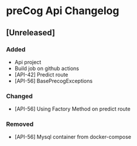 # preCog Api Changelog
<!-- All notable changes to this project will be documented in this file.

The format is based on [Keep a Changelog](https://keepachangelog.com/en/1.0.0/),
and this project adheres to [Semantic Versioning](https://semver.org/spec/v2.0.0.html). -->

<!-- [Unreleased]
### Added
### Changed
### Deprecated
### Removed
### Fixed
### Security
-->

## [Unreleased]

### Added
- Api project
- Build job on github actions
- [API-42] Predict route
- [API-56] BasePrecogExceptions

### Changed
- [API-56] Using Factory Method on predict route

### Removed
- [API-56] Mysql container from docker-compose